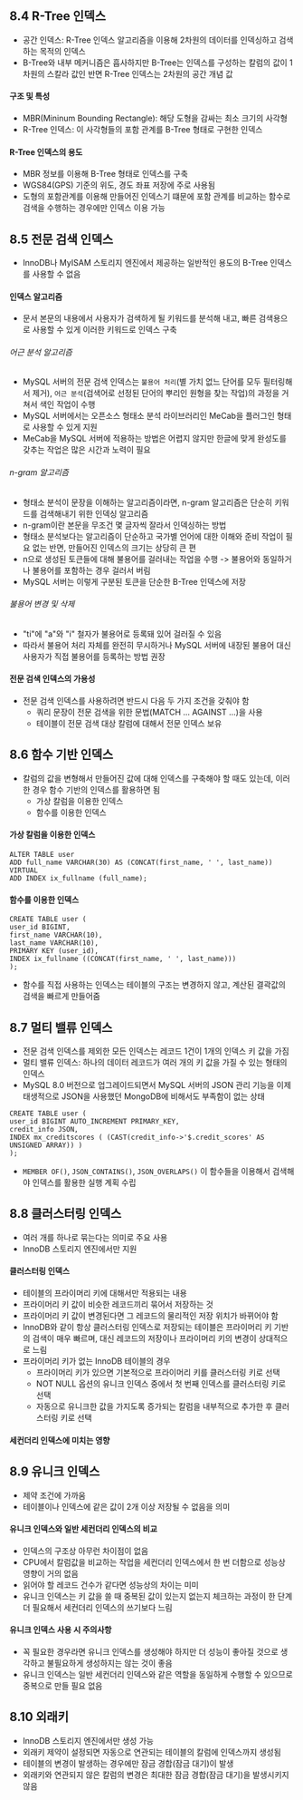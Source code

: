 ## 8.4 R-Tree 인덱스
- 공간 인덱스: R-Tree 인덱스 알고리즘을 이용해 2차원의 데이터를 인덱싱하고 검색하는 목적의 인덱스
- B-Tree와 내부 메커니즘은 흡사하지만 B-Tree는 인덱스를 구성하는 칼럼의 값이 1차원의 스칼라 값인 반면 R-Tree 인덱스는 2차원의 공간 개념 값
#### 구조 및 특성
- MBR(Mininum Bounding Rectangle): 해당 도형을 감싸는 최소 크기의 사각형
- R-Tree 인덱스: 이 사각형들의 포함 관계를 B-Tree 형태로 구현한 인덱스

#### R-Tree 인덱스의 용도
- MBR 정보를 이용해 B-Tree 형태로 인덱스를 구축
- WGS84(GPS) 기준의 위도, 경도 좌표 저장에 주로 사용됨
- 도형의 포함관계를 이용해 만들어진 인덱스기 떄문에 포함 관계를 비교하는 함수로 검색을 수행하는 경우에만 인덱스 이용 가능

## 8.5 전문 검색 인덱스
- InnoDB나 MyISAM 스토리지 엔진에서 제공하는 일반적인 용도의 B-Tree 인덱스를 사용할 수 없음

#### 인덱스 알고리즘
- 문서 본문의 내용에서 사용자가 검색하게 될 키워드를 분석해 내고, 빠른 검색용으로 사용할 수 있게 이러한 키워드로 인덱스 구축

###### 어근 분석 알고리즘
- MySQL 서버의 전문 검색 인덱스는 `불용어 처리`(별 가치 없느 단어를 모두 필터링해서 제거), `어근 분석`(검색어로 선정된 단어의 뿌리인 원형을 찾는 작업)의 과정을 거쳐서 색인 작업이 수행
- MySQL 서버에서는 오픈소스 형태소 분석 라이브러리인 MeCab을 플러그인 형태로 사용할 수 있게 지원
- MeCab을 MySQL 서버에 적용하는 방법은 어렵지 않지만 한글에 맞게 완성도를 갖추는 작업은 많은 시간과 노력이 필요

###### n-gram 알고리즘
- 형태소 분석이 문장을 이해하는 알고리즘이라면, n-gram 알고리즘은 단순히 키워드를 검색해내기 위한 인덱싱 알고리즘
- n-gram이란 본문을 무조건 몇 글자씩 잘라서 인덱싱하는 방법
- 형태소 분석보다는 알고리즘이 단순하고 국가별 언어에 대한 이해와 준비 작업이 필요 없는 반면, 만들어진 인덱스의 크기는 상당히 큰 편
- n으로 생성된 토큰들에 대해 불용어를 걸러내는 작업을 수행 -> 불용어와 동일하거나 불용어를 포함하는 경우 걸러서 버림
- MySQL 서버는 이렇게 구분된 토큰을 단순한 B-Tree 인덱스에 저장

###### 불용어 변경 및 삭제
- "ti"에 "a"와 "i" 철자가 불용어로 등록돼 있어 걸러질 수 있음
- 따라서 불용어 처리 자체를 완전히 무시하거나 MySQL 서버에 내장된 불용어 대신 사용자가 직접 불용어를 등록하는 방법 권장

#### 전문 검색 인덱스의 가용성
- 전문 검색 인덱스를 사용하려면 반드시 다음 두 가지 조건을 갖춰야 함
  - 쿼리 문장이 전문 검색을 위한 문법(MATCH ... AGAINST ...)을 사용
  - 테이블이 전문 검색 대상 칼럼에 대해서 전문 인덱스 보유

## 8.6 함수 기반 인덱스
- 칼럼의 값을 변형해서 만들어진 값에 대해 인덱스를 구축해야 할 때도 있는데, 이러한 경우 함수 기반의 인덱스를 활용하면 됨
  - 가상 칼럼을 이용한 인덱스
  - 함수를 이용한 인덱스
 
#### 가상 칼럼을 이용한 인덱스
```
ALTER TABLE user
ADD full_name VARCHAR(30) AS (CONCAT(first_name, ' ', last_name)) VIRTUAL
ADD INDEX ix_fullname (full_name);
```

#### 함수를 이용한 인덱스
```
CREATE TABLE user (
user_id BIGINT,
first_name VARCHAR(10),
last_name VARCHAR(10),
PRIMARY KEY (user_id),
INDEX ix_fullname ((CONCAT(first_name, ' ', last_name)))
);
```
- 함수를 직접 사용하는 인덱스는 테이블의 구조는 변경하지 않고, 계산된 결곽값의 검색을 빠르게 만들어줌

## 8.7 멀티 밸류 인덱스
- 전문 검색 인덱스를 제외한 모든 인덱스는 레코드 1건이 1개의 인덱스 키 값을 가짐
- 멀티 밸류 인덱스: 하나의 데이터 레코드가 여러 개의 키 값을 가질 수 있는 형태의 인덱스
- MySQL 8.0 버전으로 업그레이드되면서 MySQL 서버의 JSON 관리 기능을 이제 태생적으로 JSON을 사용했던 MongoDB에 비해서도 부족함이 없는 상태
```
CREATE TABLE user (
user_id BIGINT AUTO_INCREMENT PRIMARY_KEY,
credit_info JSON,
INDEX mx_creditscores ( (CAST(credit_info->'$.credit_scores' AS UNSIGNED ARRAY)) )
);
```
- `MEMBER OF()`, `JSON_CONTAINS()`, `JSON_OVERLAPS()` 이 함수들을 이용해서 검색해야 인덱스를 활용한 실행 계획 수립

## 8.8 클러스터링 인덱스
- 여러 개를 하나로 묶는다는 의미로 주요 사용
- InnoDB 스토리지 엔진에서만 지원

#### 클러스터링 인덱스
- 테이블의 프라이머리 키에 대해서만 적용되는 내용
- 프라이머리 키 값이 비슷한 레코드끼리 묶어서 저장하는 것
- 프라이머리 키 값이 변경된다면 그 레코드의 물리적인 저장 위치가 바뀌어야 함
- InnoDB와 같이 항상 클러스터링 인덱스로 저장되는 테이블은 프라이머리 키 기반의 검색이 매우 빠르며, 대신 레코드의 저장이나 프라이머리 키의 변경이 상대적으로 느림
- 프라이머리 키가 없는 InnoDB 테이블의 경우
  - 프라이머리 키가 있으면 기본적으로 프라이머리 키를 클러스터링 키로 선택
  - NOT NULL 옵션의 유니크 인덱스 중에서 첫 번째 인덱스를 클러스터링 키로 선택
  - 자동으로 유니크한 값을 가지도록 증가되는 칼럼을 내부적으로 추가한 후 클러스터링 키로 선택
 
#### 세컨더리 인덱스에 미치는 영향


## 8.9 유니크 인덱스
- 제약 조건에 가까움
- 테이블이나 인덱스에 같은 값이 2개 이상 저장될 수 없음을 의미

#### 유니크 인덱스와 일반 세컨더리 인덱스의 비교
- 인덱스의 구조상 아무런 차이점이 없음
- CPU에서 칼럼값을 비교하는 작업을 세컨더리 인덱스에서 한 번 더함으로 성능상 영향이 거의 없음
- 읽어야 할 레코드 건수가 같다면 성능상의 차이는 미미
- 유니크 인덱스는 키 값을 쓸 때 중복된 값이 있는지 없는지 체크하는 과정이 한 단계 더 필요해서 세컨더리 인덱스의 쓰기보다 느림

#### 유니크 인덱스 사용 시 주의사항
- 꼭 필요한 경우라면 유니크 인덱스를 생성해야 하지만 더 성능이 좋아질 것으로 생각하고 불필요하게 생성하지는 않는 것이 좋음
- 유니크 인덱스는 일반 세컨더리 인덱스와 같은 역할을 동일하게 수행할 수 있으므로 중복으로 만들 필요 없음 

## 8.10 외래키
- InnoDB 스토리지 엔진에서만 생성 가능
- 외래키 제약이 설정되면 자동으로 연관되는 테이블의 칼럼에 인덱스까지 생성됨
- 테이블의 변경이 발생하는 경우에만 잠금 경합(잠금 대기)이 발생
- 외래키와 연관되지 않은 칼럼의 변경은 최대한 잠금 경합(잠금 대기)을 발생시키지 않음

